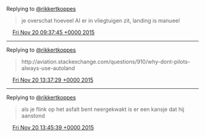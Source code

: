 Replying to [@rikkertkoppes](https://twitter.com/rikkertkoppes/status/667083356409085952)

> je overschat hoeveel AI er in vliegtuigen zit, landing is manueel

<img src="../../media/tweet.ico" width="12" /> [Fri Nov 20 09:37:45 +0000 2015](https://twitter.com/DromerDenker/status/667637945906630657)

----

Replying to [@rikkertkoppes](https://twitter.com/rikkertkoppes/status/667639477339312128)

> http://aviation\.stackexchange\.com/questions/910/why\-dont\-pilots\-always\-use\-autoland

<img src="../../media/tweet.ico" width="12" /> [Fri Nov 20 13:37:29 +0000 2015](https://twitter.com/DromerDenker/status/667698278218223616)

----

Replying to [@rikkertkoppes](https://twitter.com/rikkertkoppes/status/667699205356548097)

> als je flink op het asfalt bent neergekwakt is er een kansje dat hij aanstond

<img src="../../media/tweet.ico" width="12" /> [Fri Nov 20 13:45:39 +0000 2015](https://twitter.com/DromerDenker/status/667700335461404672)